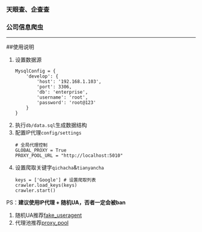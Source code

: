 ### 天眼查、企查查 
### 公司信息爬虫


------
##使用说明
1. 设置数据源
    ```pydocstring
    MysqlConfig = {
        'develop': {
            'host': '192.168.1.103',
            'port': 3306,
            'db': 'enterprise',
            'username': 'root',
            'password': 'root@123'
        }
    }
    ```
2. 执行```db/data.sql```生成数据结构
3. 配置IP代理```config/settings```
    ```pydocstring
    # 全局代理控制
    GLOBAL_PROXY = True
    PROXY_POOL_URL = "http://localhost:5010"
    ```
4. 设置爬取关键字```qichacha```&```tianyancha```
    ```pydocstring
    keys = ['Google'] # 设置爬取列表
    crawler.load_keys(keys)
    crawler.start()
    ```
   
PS：**建议使用IP代理 + 随机UA，否者一定会被ban**
1. 随机UA推荐[fake_useragent](https://github.com/hellysmile/fake-useragent)
2. 代理池推荐[proxy_pool](https://github.com/jhao104/proxy_pool.git)
